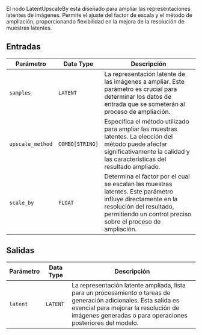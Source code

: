 
El nodo LatentUpscaleBy está diseñado para ampliar las representaciones latentes de imágenes. Permite el ajuste del factor de escala y el método de ampliación, proporcionando flexibilidad en la mejora de la resolución de muestras latentes.

## Entradas

| Parámetro     | Data Type | Descripción |
|---------------|--------------|-------------|
| `samples`     | `LATENT`     | La representación latente de las imágenes a ampliar. Este parámetro es crucial para determinar los datos de entrada que se someterán al proceso de ampliación. |
| `upscale_method` | `COMBO[STRING]` | Especifica el método utilizado para ampliar las muestras latentes. La elección del método puede afectar significativamente la calidad y las características del resultado ampliado. |
| `scale_by`    | `FLOAT`      | Determina el factor por el cual se escalan las muestras latentes. Este parámetro influye directamente en la resolución del resultado, permitiendo un control preciso sobre el proceso de ampliación. |

## Salidas

| Parámetro | Data Type | Descripción |
|-----------|-------------|-------------|
| `latent`  | `LATENT`    | La representación latente ampliada, lista para un procesamiento o tareas de generación adicionales. Esta salida es esencial para mejorar la resolución de imágenes generadas o para operaciones posteriores del modelo. |
